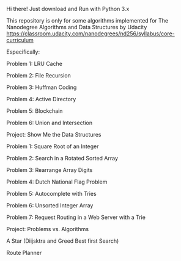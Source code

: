 
Hi there!
Just download and Run with Python 3.x


This repository is only for some algorithms implemented for The Nanodegree Algorithms and Data Structures
by Udacity
https://classroom.udacity.com/nanodegrees/nd256/syllabus/core-curriculum

Especifically:

 Problem 1: LRU Cache
 
 Problem 2: File Recursion
 
 Problem 3: Huffman Coding
 
 Problem 4: Active Directory
 
 Problem 5: Blockchain
 
 Problem 6: Union and Intersection
 
 Project: Show Me the Data Structures
 
 

 Problem 1: Square Root of an Integer
 
 Problem 2: Search in a Rotated Sorted Array
 
 Problem 3: Rearrange Array Digits
 
 Problem 4: Dutch National Flag Problem
 
 Problem 5: Autocomplete with Tries
 
 Problem 6: Unsorted Integer Array
 
 Problem 7: Request Routing in a Web Server with a Trie
 
 Project: Problems vs. Algorithms 
 
 
 A Star (Diijsktra and Greed Best first Search)
 
 Route Planner
 
